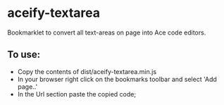# aceify-textarea
Bookmarklet to convert all text-areas on page into Ace code editors.

## To use:
+ Copy the contents of dist/aceify-textarea.min.js
+ In your browser right click on the bookmarks toolbar and select 'Add page..'
+ In the Url section paste the copied code;
